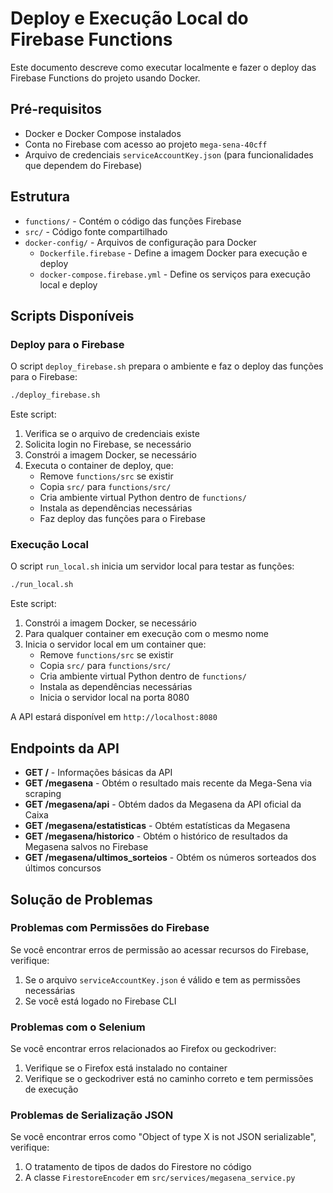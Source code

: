 # Deploy e Execução Local do Firebase Functions

Este documento descreve como executar localmente e fazer o deploy das Firebase Functions do projeto usando Docker.

## Pré-requisitos

- Docker e Docker Compose instalados
- Conta no Firebase com acesso ao projeto `mega-sena-40cff`
- Arquivo de credenciais `serviceAccountKey.json` (para funcionalidades que dependem do Firebase)

## Estrutura

- `functions/` - Contém o código das funções Firebase
- `src/` - Código fonte compartilhado
- `docker-config/` - Arquivos de configuração para Docker
  - `Dockerfile.firebase` - Define a imagem Docker para execução e deploy
  - `docker-compose.firebase.yml` - Define os serviços para execução local e deploy

## Scripts Disponíveis

### Deploy para o Firebase

O script `deploy_firebase.sh` prepara o ambiente e faz o deploy das funções para o Firebase:

```bash
./deploy_firebase.sh
```

Este script:
1. Verifica se o arquivo de credenciais existe
2. Solicita login no Firebase, se necessário
3. Constrói a imagem Docker, se necessário
4. Executa o container de deploy, que:
   - Remove `functions/src` se existir
   - Copia `src/` para `functions/src/`
   - Cria ambiente virtual Python dentro de `functions/`
   - Instala as dependências necessárias
   - Faz deploy das funções para o Firebase

### Execução Local

O script `run_local.sh` inicia um servidor local para testar as funções:

```bash
./run_local.sh
```

Este script:
1. Constrói a imagem Docker, se necessário
2. Para qualquer container em execução com o mesmo nome
3. Inicia o servidor local em um container que:
   - Remove `functions/src` se existir
   - Copia `src/` para `functions/src/`
   - Cria ambiente virtual Python dentro de `functions/`
   - Instala as dependências necessárias
   - Inicia o servidor local na porta 8080

A API estará disponível em `http://localhost:8080`

## Endpoints da API

- **GET /** - Informações básicas da API
- **GET /megasena** - Obtém o resultado mais recente da Mega-Sena via scraping
- **GET /megasena/api** - Obtém dados da Megasena da API oficial da Caixa
- **GET /megasena/estatisticas** - Obtém estatísticas da Megasena
- **GET /megasena/historico** - Obtém o histórico de resultados da Megasena salvos no Firebase
- **GET /megasena/ultimos_sorteios** - Obtém os números sorteados dos últimos concursos

## Solução de Problemas

### Problemas com Permissões do Firebase

Se você encontrar erros de permissão ao acessar recursos do Firebase, verifique:
1. Se o arquivo `serviceAccountKey.json` é válido e tem as permissões necessárias
2. Se você está logado no Firebase CLI

### Problemas com o Selenium

Se você encontrar erros relacionados ao Firefox ou geckodriver:
1. Verifique se o Firefox está instalado no container
2. Verifique se o geckodriver está no caminho correto e tem permissões de execução

### Problemas de Serialização JSON

Se você encontrar erros como "Object of type X is not JSON serializable", verifique:
1. O tratamento de tipos de dados do Firestore no código
2. A classe `FirestoreEncoder` em `src/services/megasena_service.py` 
